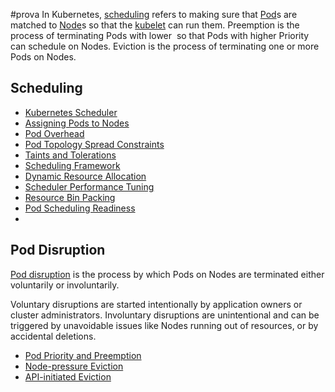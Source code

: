 #prova 
In Kubernetes, [scheduling](https://kubernetes.io/docs/concepts/scheduling-eviction/) refers to making sure that [Pod](../Workloads/Pod.md)s are matched to [Node](../Kubernetes%20Achitecture/Node.md)s so that the [kubelet](https://kubernetes.io/docs/reference/generated/kubelet) can run them. Preemption is the process of terminating Pods with lower [](https://kubernetes.io/docs/concepts/scheduling-eviction/pod-priority-preemption/#pod-priority) so that Pods with higher Priority can schedule on Nodes. Eviction is the process of terminating one or more Pods on Nodes.

## Scheduling[](https://kubernetes.io/docs/concepts/scheduling-eviction/#scheduling)

- [Kubernetes Scheduler](Kubernetes%20Scheduler.md)
- [Assigning Pods to Nodes](Assigning%20Pods%20to%20Nodes.md)
- [Pod Overhead](Pod%20Overhead.md)
- [Pod Topology Spread Constraints](Pod%20Topology%20Spread%20Constraints.md)
- [Taints and Tolerations](Taints%20and%20Tolerations.md)
- [Scheduling Framework](Scheduling%20Framework.md)
- [Dynamic Resource Allocation](Dynamic%20Resource%20Allocation.md)
- [Scheduler Performance Tuning](Scheduler%20Performance%20Tuning.md)
- [Resource Bin Packing](Resource%20Bin%20Packing.md)
- [Pod Scheduling Readiness](Pod%20Scheduling%20Readiness.md)
- [](https://github.com/kubernetes-sigs/descheduler#descheduler-for-kubernetes)

## Pod Disruption[](https://kubernetes.io/docs/concepts/scheduling-eviction/#pod-disruption)

[Pod disruption](https://kubernetes.io/docs/concepts/workloads/pods/disruptions/) is the process by which Pods on Nodes are terminated either voluntarily or involuntarily.

Voluntary disruptions are started intentionally by application owners or cluster administrators. Involuntary disruptions are unintentional and can be triggered by unavoidable issues like Nodes running out of resources, or by accidental deletions.

- [Pod Priority and Preemption](Pod%20Priority%20and%20Preemption.md)
- [Node-pressure Eviction](Node-pressure%20Eviction.md)
- [API-initiated Eviction](API-initiated%20Eviction.md)